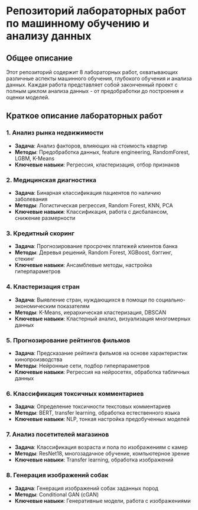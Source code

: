 # Репозиторий лабораторных работ по машинному обучению и анализу данных

## Общее описание
Этот репозиторий содержит 8 лабораторных работ, охватывающих различные аспекты машинного обучения, глубокого обучения и анализа данных. Каждая работа представляет собой законченный проект с полным циклом анализа данных - от предобработки до построения и оценки моделей.

## Краткое описание лабораторных работ

### 1. Анализ рынка недвижимости
- **Задача**: Анализ факторов, влияющих на стоимость квартир  
- **Методы**: Предобработка данных, feature engineering, RandomForest, LGBM, K-Means  
- **Ключевые навыки**: Регрессия, кластеризация, отбор признаков  

### 2. Медицинская диагностика
- **Задача**: Бинарная классификация пациентов по наличию заболевания  
- **Методы**: Логистическая регрессия, Random Forest, KNN, PCA  
- **Ключевые навыки**: Классификация, работа с дисбалансом, снижение размерности  

### 3. Кредитный скоринг
- **Задача**: Прогнозирование просрочек платежей клиентов банка  
- **Методы**: Деревья решений, Random Forest, XGBoost, бэггинг, стекинг  
- **Ключевые навыки**: Ансамблевые методы, настройка гиперпараметров  

### 4. Кластеризация стран
- **Задача**: Выявление стран, нуждающихся в помощи по социально-экономическим показателям  
- **Методы**: K-Means, иерархическая кластеризация, DBSCAN  
- **Ключевые навыки**: Кластерный анализ, визуализация многомерных данных  

### 5. Прогнозирование рейтингов фильмов
- **Задача**: Предсказание рейтинга фильмов на основе характеристик кинопроизводства  
- **Методы**: Нейронные сети, подбор гиперпараметров  
- **Ключевые навыки**: Регрессия на нейросетях, обработка табличных данных  

### 6. Классификация токсичных комментариев
- **Задача**: Определение токсичности текстовых комментариев  
- **Методы**: BERT, transfer learning, обработка естественного языка  
- **Ключевые навыки**: NLP, тонкая настройка предобученных моделей  

### 7. Анализ посетителей магазинов
- **Задача**: Классификация возраста и пола по изображениям с камер  
- **Методы**: ResNet18, многозадачное обучение, компьютерное зрение  
- **Ключевые навыки**: Transfer learning, обработка изображений  

### 8. Генерация изображений собак
- **Задача**: Генерация изображений собак заданных пород  
- **Методы**: Conditional GAN (cGAN)
- **Ключевые навыки**: Генеративные модели, работа с изображениями  


